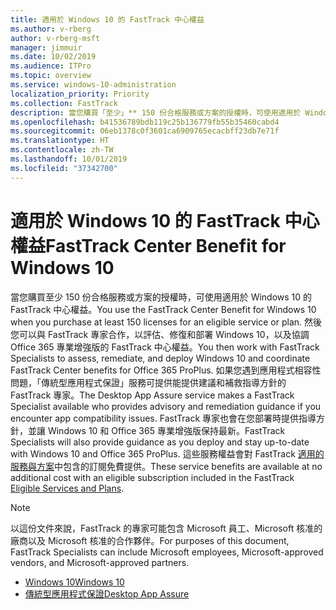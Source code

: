 ```yaml
---
title: 適用於 Windows 10 的 FastTrack 中心權益
ms.author: v-rberg
author: v-rberg-msft
manager: jimmuir
ms.date: 10/02/2019
ms.audience: ITPro
ms.topic: overview
ms.service: windows-10-administration
localization_priority: Priority
ms.collection: FastTrack
description: 當您購買「至少」** 150 份合格服務或方案的授權時，可使用適用於 Windows 10 的 FastTrack 中心權益。
ms.openlocfilehash: b41536789bdb119c25b136779fb55b35460cabd4
ms.sourcegitcommit: 06eb1378c0f3601ca6909765ecacbff23db7e71f
ms.translationtype: HT
ms.contentlocale: zh-TW
ms.lasthandoff: 10/01/2019
ms.locfileid: "37342700"
---
```

# <a name="fasttrack-center-benefit-for-windows-10"></a><span data-ttu-id="b0592-103">適用於 Windows 10 的 FastTrack 中心權益</span><span class="sxs-lookup"><span data-stu-id="b0592-103">FastTrack Center Benefit for Windows 10</span></span>

<span data-ttu-id="b0592-104">當您購買至少 150 份合格服務或方案的授權時，可使用適用於 Windows 10 的 FastTrack 中心權益。</span><span class="sxs-lookup"><span data-stu-id="b0592-104">You use the FastTrack Center Benefit for Windows 10 when you purchase  at least  150 licenses for an eligible service or plan.</span></span> <span data-ttu-id="b0592-105">然後您可以與 FastTrack 專家合作，以評估、修復和部署 Windows 10，以及協調 Office 365 專業增強版的 FastTrack 中心權益。</span><span class="sxs-lookup"><span data-stu-id="b0592-105">You then work with FastTrack Specialists to assess, remediate, and deploy Windows 10 and coordinate FastTrack Center benefits for Office 365 ProPlus.</span></span> <span data-ttu-id="b0592-106">如果您遇到應用程式相容性問題，「傳統型應用程式保證」服務可提供能提供建議和補救指導方針的 FastTrack 專家。</span><span class="sxs-lookup"><span data-stu-id="b0592-106">The Desktop App Assure service makes a FastTrack Specialist available who provides advisory and remediation guidance if you encounter app compatibility issues.</span></span>  <span data-ttu-id="b0592-107">FastTrack 專家也會在您部署時提供指導方針，並讓 Windows 10 和 Office 365 專業增強版保持最新。</span><span class="sxs-lookup"><span data-stu-id="b0592-107">FastTrack Specialists will also provide guidance as you deploy and stay up-to-date with Windows 10 and Office 365 ProPlus.</span></span> <span data-ttu-id="b0592-108">這些服務權益會對 FastTrack [適用的服務與方案](M365-eligible-services-and-plans.md)中包含的訂閱免費提供。</span><span class="sxs-lookup"><span data-stu-id="b0592-108">These service benefits are available at no additional cost with an eligible subscription included in the FastTrack [Eligible Services and Plans](M365-eligible-services-and-plans.md).</span></span>
  
> [!NOTE]
> <span data-ttu-id="b0592-109">以這份文件來說，FastTrack 的專家可能包含 Microsoft 員工、Microsoft 核准的廠商以及 Microsoft 核准的合作夥伴。</span><span class="sxs-lookup"><span data-stu-id="b0592-109">For purposes of this document, FastTrack Specialists can include Microsoft employees, Microsoft-approved vendors, and Microsoft-approved partners.</span></span> 
    
- [<span data-ttu-id="b0592-110">Windows 10</span><span class="sxs-lookup"><span data-stu-id="b0592-110">Windows 10</span></span>](Win-10-windows-10.md)
- [<span data-ttu-id="b0592-111">傳統型應用程式保證</span><span class="sxs-lookup"><span data-stu-id="b0592-111">Desktop App Assure</span></span>](Win-10-desktop-app-assure.md)
  

  

 